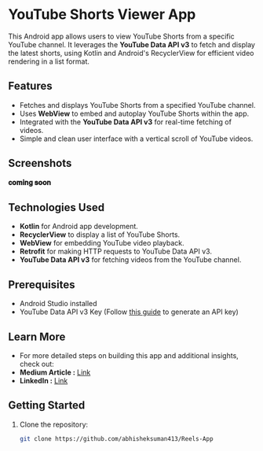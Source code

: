 # YouTube Shorts Viewer App

This Android app allows users to view YouTube Shorts from a specific YouTube channel. It leverages the **YouTube Data API v3** to fetch and display the latest shorts, using Kotlin and Android's RecyclerView for efficient video rendering in a list format.

## Features

- Fetches and displays YouTube Shorts from a specified YouTube channel.
- Uses **WebView** to embed and autoplay YouTube Shorts within the app.
- Integrated with the **YouTube Data API v3** for real-time fetching of videos.
- Simple and clean user interface with a vertical scroll of YouTube videos.
  
## Screenshots
**𝐜𝐨𝐦𝐢𝐧𝐠 𝐬𝐨𝐨𝐧**

## Technologies Used

- **Kotlin** for Android app development.
- **RecyclerView** to display a list of YouTube Shorts.
- **WebView** for embedding YouTube video playback.
- **Retrofit** for making HTTP requests to YouTube Data API v3.
- **YouTube Data API v3** for fetching videos from the YouTube channel.

## Prerequisites

- Android Studio installed
- YouTube Data API v3 Key (Follow [this guide](https://developers.google.com/youtube/v3/getting-started) to generate an API key)

## Learn More
- For more detailed steps on building this app and additional insights, check out:
- **Medium Article :** [Link](https://medium.com/@abhisheksuman413/how-to-build-a-youtube-shorts-reels-app-in-android-using-kotlin-and-youtube-data-api-v3-a-d9d1b2f9035e)
-  **LinkedIn :**  [Link](https://www.linkedin.com/feed/update/urn:li:activity:7244028459922972672/)

  
## Getting Started

1. Clone the repository:

   ```bash
   git clone https://github.com/abhisheksuman413/Reels-App
